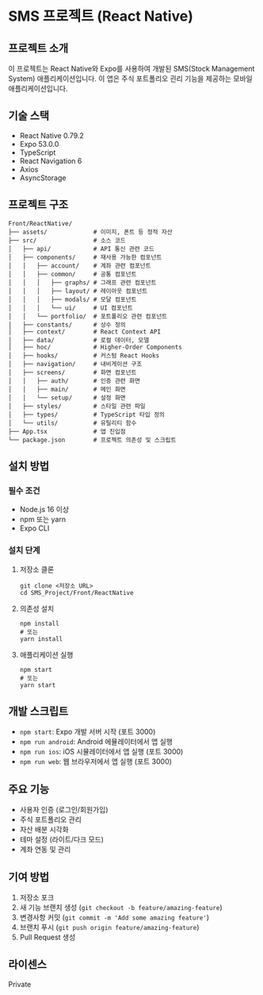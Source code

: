 # SMS 프로젝트 (React Native)

## 프로젝트 소개
이 프로젝트는 React Native와 Expo를 사용하여 개발된 SMS(Stock Management System) 애플리케이션입니다. 이 앱은 주식 포트폴리오 괸리 기능을 제공하는 모바일 애플리케이션입니다.

## 기술 스택
- React Native 0.79.2
- Expo 53.0.0
- TypeScript
- React Navigation 6
- Axios
- AsyncStorage

## 프로젝트 구조
```
Front/ReactNative/
├── assets/             # 이미지, 폰트 등 정적 자산
├── src/                # 소스 코드
│   ├── api/            # API 통신 관련 코드
│   ├── components/     # 재사용 가능한 컴포넌트
│   │   ├── account/    # 계좌 관련 컴포넌트
│   │   ├── common/     # 공통 컴포넌트
│   │   │   ├── graphs/ # 그래프 관련 컴포넌트
│   │   │   ├── layout/ # 레이아웃 컴포넌트
│   │   │   ├── modals/ # 모달 컴포넌트
│   │   │   └── ui/     # UI 컴포넌트
│   │   └── portfolio/  # 포트폴리오 관련 컴포넌트
│   ├── constants/      # 상수 정의
│   ├── context/        # React Context API
│   ├── data/           # 로컬 데이터, 모델
│   ├── hoc/            # Higher-Order Components
│   ├── hooks/          # 커스텀 React Hooks
│   ├── navigation/     # 내비게이션 구조
│   ├── screens/        # 화면 컴포넌트
│   │   ├── auth/       # 인증 관련 화면
│   │   ├── main/       # 메인 화면
│   │   └── setup/      # 설정 화면
│   ├── styles/         # 스타일 관련 파일
│   ├── types/          # TypeScript 타입 정의
│   └── utils/          # 유틸리티 함수
├── App.tsx             # 앱 진입점
└── package.json        # 프로젝트 의존성 및 스크립트
```

## 설치 방법

### 필수 조건
- Node.js 16 이상
- npm 또는 yarn
- Expo CLI

### 설치 단계
1. 저장소 클론
   ```
   git clone <저장소 URL>
   cd SMS_Project/Front/ReactNative
   ```

2. 의존성 설치
   ```
   npm install
   # 또는
   yarn install
   ```

3. 애플리케이션 실행
   ```
   npm start
   # 또는
   yarn start
   ```

## 개발 스크립트
- `npm start`: Expo 개발 서버 시작 (포트 3000)
- `npm run android`: Android 에뮬레이터에서 앱 실행
- `npm run ios`: iOS 시뮬레이터에서 앱 실행 (포트 3000)
- `npm run web`: 웹 브라우저에서 앱 실행 (포트 3000)

## 주요 기능
- 사용자 인증 (로그인/회원가입)
- 주식 포트폴리오 관리
- 자산 배분 시각화
- 테마 설정 (라이트/다크 모드)
- 계좌 연동 및 관리

## 기여 방법
1. 저장소 포크
2. 새 기능 브랜치 생성 (`git checkout -b feature/amazing-feature`)
3. 변경사항 커밋 (`git commit -m 'Add some amazing feature'`)
4. 브랜치 푸시 (`git push origin feature/amazing-feature`)
5. Pull Request 생성

## 라이센스
Private
